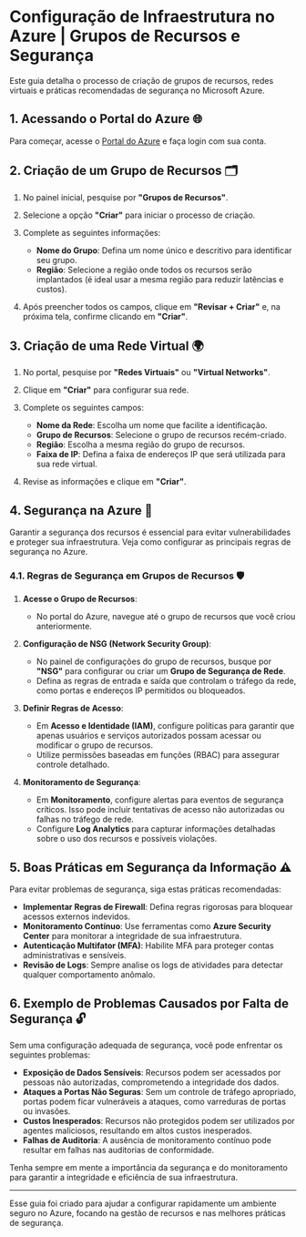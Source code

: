 # Configuração de Infraestrutura no Azure | Grupos de Recursos e Segurança


Este guia detalha o processo de criação de grupos de recursos, redes virtuais e práticas recomendadas de segurança no Microsoft Azure.

## 1. Acessando o Portal do Azure 🌐

Para começar, acesse o [Portal do Azure](https://portal.azure.com) e faça login com sua conta.

## 2. Criação de um Grupo de Recursos 🗂️

1. No painel inicial, pesquise por **"Grupos de Recursos"**.
2. Selecione a opção **"Criar"** para iniciar o processo de criação.


3. Complete as seguintes informações:
   - **Nome do Grupo**: Defina um nome único e descritivo para identificar seu grupo.
   - **Região**: Selecione a região onde todos os recursos serão implantados (é ideal usar a mesma região para reduzir latências e custos).
4. Após preencher todos os campos, clique em **"Revisar + Criar"** e, na próxima tela, confirme clicando em **"Criar"**.


## 3. Criação de uma Rede Virtual 🌍

1. No portal, pesquise por **"Redes Virtuais"** ou **"Virtual Networks"**.
2. Clique em **"Criar"** para configurar sua rede.

3. Complete os seguintes campos:
   - **Nome da Rede**: Escolha um nome que facilite a identificação.
   - **Grupo de Recursos**: Selecione o grupo de recursos recém-criado.
   - **Região**: Escolha a mesma região do grupo de recursos.
   - **Faixa de IP**: Defina a faixa de endereços IP que será utilizada para sua rede virtual.

4. Revise as informações e clique em **"Criar"**.

## 4. Segurança na Azure 🔐

Garantir a segurança dos recursos é essencial para evitar vulnerabilidades e proteger sua infraestrutura. Veja como configurar as principais regras de segurança no Azure.

### 4.1. Regras de Segurança em Grupos de Recursos 🛡️

1. **Acesse o Grupo de Recursos**:
   - No portal do Azure, navegue até o grupo de recursos que você criou anteriormente.

2. **Configuração de NSG (Network Security Group)**:
   - No painel de configurações do grupo de recursos, busque por **"NSG"** para configurar ou criar um **Grupo de Segurança de Rede**.
   - Defina as regras de entrada e saída que controlam o tráfego da rede, como portas e endereços IP permitidos ou bloqueados.

3. **Definir Regras de Acesso**:
   - Em **Acesso e Identidade (IAM)**, configure políticas para garantir que apenas usuários e serviços autorizados possam acessar ou modificar o grupo de recursos.
   - Utilize permissões baseadas em funções (RBAC) para assegurar controle detalhado.

4. **Monitoramento de Segurança**:
   - Em **Monitoramento**, configure alertas para eventos de segurança críticos. Isso pode incluir tentativas de acesso não autorizadas ou falhas no tráfego de rede.
   - Configure **Log Analytics** para capturar informações detalhadas sobre o uso dos recursos e possíveis violações.

## 5. Boas Práticas em Segurança da Informação ⚠️

Para evitar problemas de segurança, siga estas práticas recomendadas:

- **Implementar Regras de Firewall**: Defina regras rigorosas para bloquear acessos externos indevidos.
- **Monitoramento Contínuo**: Use ferramentas como **Azure Security Center** para monitorar a integridade de sua infraestrutura.
- **Autenticação Multifator (MFA)**: Habilite MFA para proteger contas administrativas e sensíveis.
- **Revisão de Logs**: Sempre analise os logs de atividades para detectar qualquer comportamento anômalo.

## 6. Exemplo de Problemas Causados por Falta de Segurança 🔓

Sem uma configuração adequada de segurança, você pode enfrentar os seguintes problemas:

- **Exposição de Dados Sensíveis**: Recursos podem ser acessados por pessoas não autorizadas, comprometendo a integridade dos dados.
- **Ataques a Portas Não Seguras**: Sem um controle de tráfego apropriado, portas podem ficar vulneráveis a ataques, como varreduras de portas ou invasões.
- **Custos Inesperados**: Recursos não protegidos podem ser utilizados por agentes maliciosos, resultando em altos custos inesperados.
- **Falhas de Auditoria**: A ausência de monitoramento contínuo pode resultar em falhas nas auditorias de conformidade.

Tenha sempre em mente a importância da segurança e do monitoramento para garantir a integridade e eficiência de sua infraestrutura.

---

Esse guia foi criado para ajudar a configurar rapidamente um ambiente seguro no Azure, focando na gestão de recursos e nas melhores práticas de segurança.
